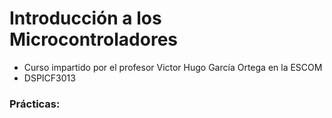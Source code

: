 # Introducción a los Microcontroladores
- Curso impartido por el profesor Victor Hugo García Ortega en la ESCOM
- DSPICF3013
### Prácticas:

